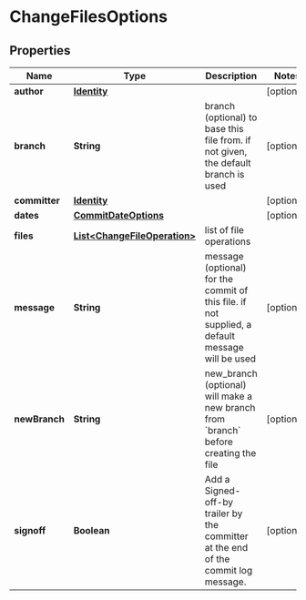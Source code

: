 # ChangeFilesOptions

## Properties
Name | Type | Description | Notes
------------ | ------------- | ------------- | -------------
**author** | [**Identity**](Identity.md) |  |  [optional]
**branch** | **String** | branch (optional) to base this file from. if not given, the default branch is used |  [optional]
**committer** | [**Identity**](Identity.md) |  |  [optional]
**dates** | [**CommitDateOptions**](CommitDateOptions.md) |  |  [optional]
**files** | [**List&lt;ChangeFileOperation&gt;**](ChangeFileOperation.md) | list of file operations | 
**message** | **String** | message (optional) for the commit of this file. if not supplied, a default message will be used |  [optional]
**newBranch** | **String** | new_branch (optional) will make a new branch from &#x60;branch&#x60; before creating the file |  [optional]
**signoff** | **Boolean** | Add a Signed-off-by trailer by the committer at the end of the commit log message. |  [optional]
